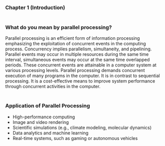 ### Chapter 1 (Introduction)

### **<br/>What do you mean by parallel processing?**
Parallel processing is an efficient form of information processing emphasizing the exploitation of concurrent events in the computing process. Concurrency implies parallelism, simultaneity, and pipelining. Parallel events may occur in multiple resources during the same time interval,  simultaneous events may occur at the same time overlapped periods. These concurrent events are attainable in a computer system at various processing levels. Parallel processing demands concurrent execution of many programs in the computer. It is in contrast to sequential processing.  It is a cost-effective means to improve system performance through concurrent activities in the computer.

### **<br/>Application of Parallel Processing**
  - High-performance computing
  - Image and video rendering
  - Scientific simulations (e.g., climate modeling, molecular dynamics)
  - Data analytics and machine learning
  - Real-time systems, such as gaming or autonomous vehicles
<br/>




